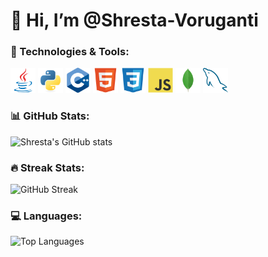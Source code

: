 # 👋 Hi, I’m @Shresta-Voruganti


<!---
Shresta-Voruganti/Shresta-Voruganti is a ✨ special ✨ repository because its `README.md` (this file) appears on your GitHub profile.
You can click the Preview link to take a look at your changes.
--->
<!---
- 🌱 I’m currently pursuing **BTech in Computer Science**
- 💻 Practicing **LeetCode challenges** and solving **algorithmic problems**
- 📧 How to reach me: [vshrestav@gmail.com](mailto:vshrestav@gmail.com)
- 🌍 From: **Hyderabad, Telangana, India**
--->

### 🔧 Technologies & Tools:
<p align="left">
  <img src="https://raw.githubusercontent.com/devicons/devicon/master/icons/java/java-original.svg" alt="java" width="40" height="40"/> 
  <img src="https://raw.githubusercontent.com/devicons/devicon/master/icons/python/python-original.svg" alt="python" width="40" height="40"/> 
  <img src="https://raw.githubusercontent.com/devicons/devicon/master/icons/cplusplus/cplusplus-original.svg" alt="cpp" width="40" height="40"/> 
  <img src="https://raw.githubusercontent.com/devicons/devicon/master/icons/html5/html5-original.svg" alt="HTML5" width="40" height="40"/> 
  <img src="https://raw.githubusercontent.com/devicons/devicon/master/icons/css3/css3-original.svg" alt="CSS" width="40" height="40"/> 
  <img src="https://raw.githubusercontent.com/devicons/devicon/master/icons/javascript/javascript-original.svg" alt="javascript" width="40" height="40"/> 
  <img src="https://raw.githubusercontent.com/devicons/devicon/master/icons/mongodb/mongodb-original.svg" alt="MongoDB" width="40" height="40"/> 
  <img src="https://raw.githubusercontent.com/devicons/devicon/master/icons/mysql/mysql-original.svg" alt="mysql" width="40" height="40"/> 

  <!-- Add more icons as needed -->
</p>

### 📊 GitHub Stats:
![Shresta's GitHub stats](https://github-readme-stats.vercel.app/api?username=Shresta-Voruganti&show_icons=true&theme=radical)

### 🔥 Streak Stats:
![GitHub Streak](https://github-readme-streak-stats.herokuapp.com/?user=Shresta-Voruganti&theme=radical)

### 💻 Languages:
![Top Languages](https://github-readme-stats.vercel.app/api/top-langs/?username=Shresta-Voruganti&layout=compact&theme=radical)



